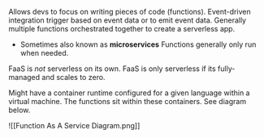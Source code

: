 Allows devs to focus on writing pieces of code (functions).
Event-driven integration trigger based on event data or to emit event data.
Generally multiple functions orchestrated together to create a serverless app.
- Sometimes also known as **microservices**
Functions generally only run when needed.

FaaS is *not* serverless on its own.
FaaS is only serverless if its fully-managed and scales to zero.

Might have a container runtime configured for a given language within a virtual machine.
The functions sit within these containers.
See diagram below.

![[Function As A Service Diagram.png]]